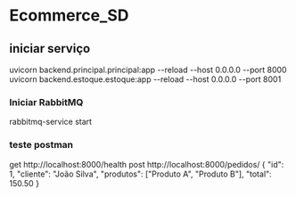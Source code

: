 # Ecommerce_SD


## iniciar serviço
uvicorn backend.principal.principal:app --reload --host 0.0.0.0 --port 8000
uvicorn backend.estoque.estoque:app --reload --host 0.0.0.0 --port 8001


### Iniciar RabbitMQ
rabbitmq-service start

### teste postman
get 
http://localhost:8000/health
post
http://localhost:8000/pedidos/
{
  "id": 1,
  "cliente": "João Silva",
  "produtos": ["Produto A", "Produto B"],
  "total": 150.50
}
